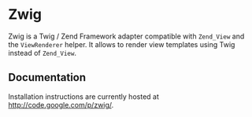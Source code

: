 Zwig
====

Zwig is a Twig / Zend Framework adapter compatible with `Zend_View` and the `ViewRenderer` helper. It allows to render view templates using Twig instead of `Zend_View`.

Documentation
-------------

Installation instructions are currently hosted at <a href="http://code.google.com/p/zwig/">http://code.google.com/p/zwig/</a>.

